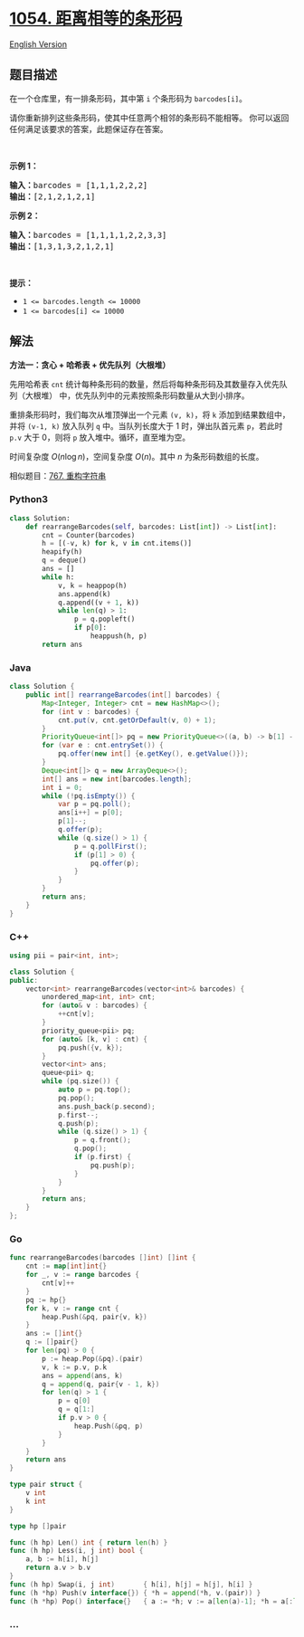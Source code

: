 # [1054. 距离相等的条形码](https://leetcode.cn/problems/distant-barcodes)

[English Version](/solution/1000-1099/1054.Distant%20Barcodes/README_EN.md)

## 题目描述

<!-- 这里写题目描述 -->

<p>在一个仓库里，有一排条形码，其中第 <code>i</code> 个条形码为&nbsp;<code>barcodes[i]</code>。</p>

<p>请你重新排列这些条形码，使其中任意两个相邻的条形码不能相等。 你可以返回任何满足该要求的答案，此题保证存在答案。</p>

<p>&nbsp;</p>

<p><strong>示例 1：</strong></p>

<pre>
<strong>输入：</strong>barcodes = [1,1,1,2,2,2]
<strong>输出：</strong>[2,1,2,1,2,1]
</pre>

<p><strong>示例 2：</strong></p>

<pre>
<strong>输入：</strong>barcodes = [1,1,1,1,2,2,3,3]
<strong>输出：</strong>[1,3,1,3,2,1,2,1]</pre>

<p>&nbsp;</p>

<p><strong>提示：</strong></p>

<ul>
	<li><code>1 &lt;= barcodes.length &lt;= 10000</code></li>
	<li><code>1 &lt;= barcodes[i] &lt;= 10000</code></li>
</ul>

## 解法

<!-- 这里可写通用的实现逻辑 -->

**方法一：贪心 + 哈希表 + 优先队列（大根堆）**

先用哈希表 `cnt` 统计每种条形码的数量，然后将每种条形码及其数量存入优先队列（大根堆） 中，优先队列中的元素按照条形码数量从大到小排序。

重排条形码时，我们每次从堆顶弹出一个元素 `(v, k)`，将 `k` 添加到结果数组中，并将 `(v-1, k)` 放入队列 `q` 中。当队列长度大于 $1$ 时，弹出队首元素 `p`，若此时 `p.v` 大于 $0$，则将 `p` 放入堆中。循环，直至堆为空。

时间复杂度 $O(n\log n)$，空间复杂度 $O(n)$。其中 $n$ 为条形码数组的长度。

相似题目：[767. 重构字符串](/solution/0700-0799/0767.Reorganize%20String/README.md)

<!-- tabs:start -->

### **Python3**

<!-- 这里可写当前语言的特殊实现逻辑 -->

```python
class Solution:
    def rearrangeBarcodes(self, barcodes: List[int]) -> List[int]:
        cnt = Counter(barcodes)
        h = [(-v, k) for k, v in cnt.items()]
        heapify(h)
        q = deque()
        ans = []
        while h:
            v, k = heappop(h)
            ans.append(k)
            q.append((v + 1, k))
            while len(q) > 1:
                p = q.popleft()
                if p[0]:
                    heappush(h, p)
        return ans
```

### **Java**

<!-- 这里可写当前语言的特殊实现逻辑 -->

```java
class Solution {
    public int[] rearrangeBarcodes(int[] barcodes) {
        Map<Integer, Integer> cnt = new HashMap<>();
        for (int v : barcodes) {
            cnt.put(v, cnt.getOrDefault(v, 0) + 1);
        }
        PriorityQueue<int[]> pq = new PriorityQueue<>((a, b) -> b[1] - a[1]);
        for (var e : cnt.entrySet()) {
            pq.offer(new int[] {e.getKey(), e.getValue()});
        }
        Deque<int[]> q = new ArrayDeque<>();
        int[] ans = new int[barcodes.length];
        int i = 0;
        while (!pq.isEmpty()) {
            var p = pq.poll();
            ans[i++] = p[0];
            p[1]--;
            q.offer(p);
            while (q.size() > 1) {
                p = q.pollFirst();
                if (p[1] > 0) {
                    pq.offer(p);
                }
            }
        }
        return ans;
    }
}
```

### **C++**

```cpp
using pii = pair<int, int>;

class Solution {
public:
    vector<int> rearrangeBarcodes(vector<int>& barcodes) {
        unordered_map<int, int> cnt;
        for (auto& v : barcodes) {
            ++cnt[v];
        }
        priority_queue<pii> pq;
        for (auto& [k, v] : cnt) {
            pq.push({v, k});
        }
        vector<int> ans;
        queue<pii> q;
        while (pq.size()) {
            auto p = pq.top();
            pq.pop();
            ans.push_back(p.second);
            p.first--;
            q.push(p);
            while (q.size() > 1) {
                p = q.front();
                q.pop();
                if (p.first) {
                    pq.push(p);
                }
            }
        }
        return ans;
    }
};
```

### **Go**

```go
func rearrangeBarcodes(barcodes []int) []int {
	cnt := map[int]int{}
	for _, v := range barcodes {
		cnt[v]++
	}
	pq := hp{}
	for k, v := range cnt {
		heap.Push(&pq, pair{v, k})
	}
	ans := []int{}
	q := []pair{}
	for len(pq) > 0 {
		p := heap.Pop(&pq).(pair)
		v, k := p.v, p.k
		ans = append(ans, k)
		q = append(q, pair{v - 1, k})
		for len(q) > 1 {
			p = q[0]
			q = q[1:]
			if p.v > 0 {
				heap.Push(&pq, p)
			}
		}
	}
	return ans
}

type pair struct {
	v int
	k int
}

type hp []pair

func (h hp) Len() int { return len(h) }
func (h hp) Less(i, j int) bool {
	a, b := h[i], h[j]
	return a.v > b.v
}
func (h hp) Swap(i, j int)       { h[i], h[j] = h[j], h[i] }
func (h *hp) Push(v interface{}) { *h = append(*h, v.(pair)) }
func (h *hp) Pop() interface{}   { a := *h; v := a[len(a)-1]; *h = a[:len(a)-1]; return v }
```

### **...**

```

```

<!-- tabs:end -->
